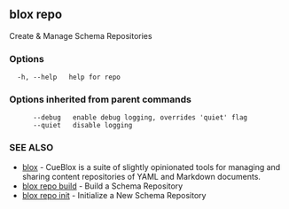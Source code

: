 ## blox repo

Create & Manage Schema Repositories

### Options

```
  -h, --help   help for repo
```

### Options inherited from parent commands

```
      --debug   enable debug logging, overrides 'quiet' flag
      --quiet   disable logging
```

### SEE ALSO

* [blox](/cmd/blox)	 - CueBlox is a suite of slightly opinionated tools for managing and sharing content repositories of YAML and Markdown documents.
* [blox repo build](/cmd/blox_repo_build)	 - Build a Schema Repository
* [blox repo init](/cmd/blox_repo_init)	 - Initialize a New Schema Repository

